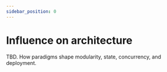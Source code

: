 ```yaml
---
sidebar_position: 0
---
```


# Influence on architecture

TBD. How paradigms shape modularity, state, concurrency, and deployment.
